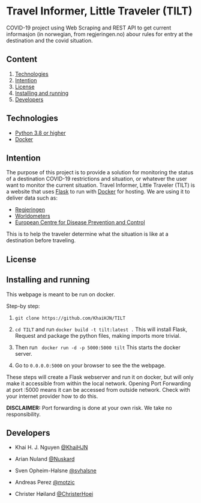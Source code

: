 # Travel Informer, Little Traveler (TILT)

COVID-19 project using Web Scraping and REST API to get current informasjon (in norwegian, from regjeringen.no) abour rules for entry at the destination and the covid situation.

## Content

1. [Technologies](https://github.com/KhaiHJN/TILT#technologies)
2. [Intention](https://github.com/KhaiHJN/TILT#intention)
3. [License](https://github.com/KhaiHJN/TILT#license)
4. [Installing and running](https://github.com/KhaiHJN/TILT#installing-and-running)
5. [Developers](https://github.com/KhaiHJN/TILT#developers)


## Technologies
+ [Python 3.8 or higher](https://www.python.org/downloads/)
+ [Docker](https://www.docker.com/get-started)

## Intention

The purpose of this project is to provide a solution for monitoring the status of a destination COVID-19 restrictions and situation, or whatever the user want to monitor the current situation. Travel Informer, Little Traveler (TILT) is a website that uses [Flask](http://flask.pocoo.org/) to run with [Docker](https://www.docker.com/get-started) for hosting. We are using it to deliver data such as:
+ [Regjeringen](https://www.regjeringen.no/no/tema/Koronasituasjonen/id2692388/)
+ [Worldometers](https://www.worldometers.info/coronavirus/)
+ [European Centre for Disease Prevention and Control](https://www.ecdc.europa.eu/en)

This is to help the traveler determine what the situation is like at a destination before traveling. 

## License

## Installing and running
This webpage is meant to be run on docker.

Step-by step:

1. ```git clone https://github.com/KhaiHJN/TILT ```

2. ```cd TILT``` and run ```docker build -t tilt:latest .``` This will install Flask, Request and package the python files, making imports more trivial.

3. Then run ``` docker run -d -p 5000:5000 tilt``` This starts the docker server.

4. Go to ``` 0.0.0.0:5000 ``` on your browser to see the the webpage.

These steps will create a Flask webserver and run it on docker, but will only make it accessible from within the local network. Opening Port Forwarding at port :5000 means it can be accessed from outside network. Check with your internet provider how to do this. 

**DISCLAIMER:** Port forwarding is done at your own risk. We take no responsibility.

## Developers 

+ Khai H. J. Nguyen [@KhaiHJN](https://github.com/KhaiHJN)

+ Arian Nuland [@Nuskard](https://github.com/Nuskard)

+ Sven Opheim-Halsne [@svhalsne](https://github.com/svhalsne)

+ Andreas Perez [@motzic](https://github.com/motzic)

+ Christer Høiland [@ChristerHoei](https://github.com/ChristerHoei)

